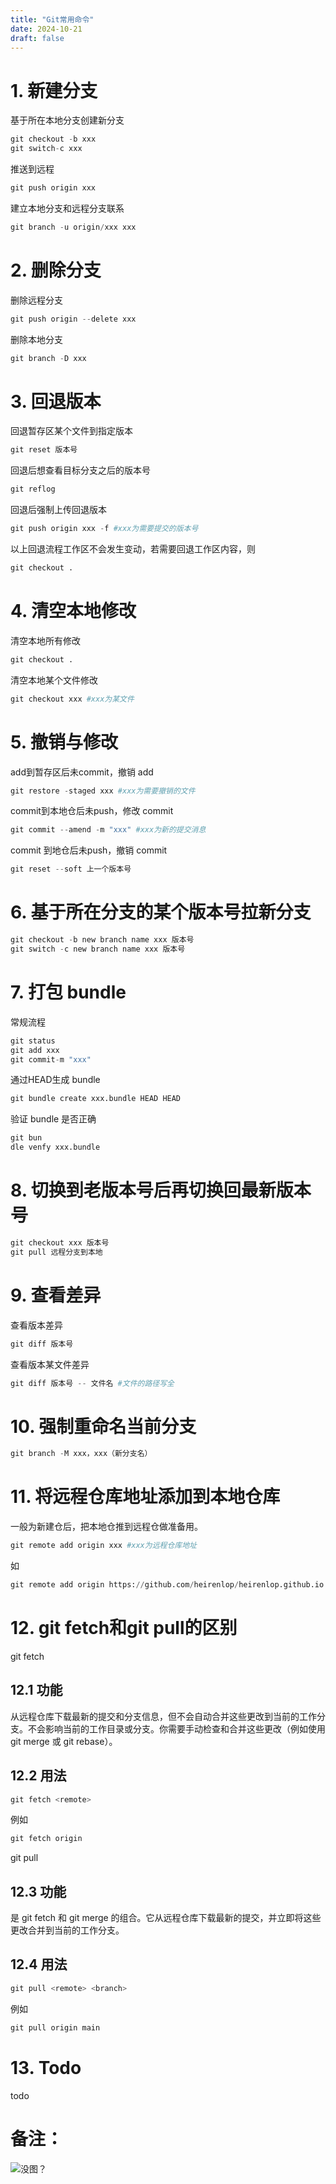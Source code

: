 ```yaml
---
title: "Git常用命令"
date: 2024-10-21
draft: false
---
```

# 1. 新建分支
基于所在本地分支创建新分支
```python
git checkout -b xxx 
git switch-c xxx
```
推送到远程
```python
git push origin xxx
```
建立本地分支和远程分支联系
```python
git branch -u origin/xxx xxx
```

# 2. 删除分支
删除远程分支
```python
git push origin --delete xxx
```
删除本地分支
```python
git branch -D xxx
```

# 3. 回退版本
回退暂存区某个文件到指定版本 
```python
git reset 版本号
```
回退后想查看目标分支之后的版本号
```python
git reflog
```
回退后强制上传回退版本
```python
git push origin xxx -f #xxx为需要提交的版本号
```
以上回退流程工作区不会发生变动，若需要回退工作区内容，则
```python
git checkout .
```

# 4. 清空本地修改
清空本地所有修改
```python
git checkout .
```
清空本地某个文件修改
```python
git checkout xxx #xxx为某文件
```

# 5. 撤销与修改
add到暂存区后未commit，撤销 add
```python
git restore -staged xxx #xxx为需要撤销的文件
```
commit到本地仓后未push，修改 commit
```python
git commit --amend -m "xxx" #xxx为新的提交消息
```
commit 到地仓后未push，撤销 commit
```python
git reset --soft 上一个版本号
```

# 6. 基于所在分支的某个版本号拉新分支
```python
git checkout -b new branch name xxx 版本号
git switch -c new branch name xxx 版本号
```

# 7. 打包 bundle
常规流程
```python
git status
git add xxx
git commit-m "xxx"
```
通过HEAD生成 bundle
```python
git bundle create xxx.bundle HEAD HEAD
```
验证 bundle 是否正确
```python
git bun
dle venfy xxx.bundle
```

# 8. 切换到老版本号后再切换回最新版本号
```python
git checkout xxx 版本号
git pull 远程分支到本地
```

# 9. 查看差异
查看版本差异
```python
git diff 版本号
```
查看版本某文件差异
```python
git diff 版本号 -- 文件名 #文件的路径写全
```

# 10. 强制重命名当前分支
```python
git branch -M xxx，xxx（新分支名）
```

# 11. 将远程仓库地址添加到本地仓库
一般为新建仓后，把本地仓推到远程仓做准备用。
```python
git remote add origin xxx #xxx为远程仓库地址
```
如
```python
git remote add origin https://github.com/heirenlop/heirenlop.github.io.git
```

# 12. git fetch和git pull的区别
git fetch
## 12.1 功能
从远程仓库下载最新的提交和分支信息，但不会自动合并这些更改到当前的工作分支。不会影响当前的工作目录或分支。你需要手动检查和合并这些更改（例如使用 git merge 或 git rebase）。
## 12.2 用法
```python
git fetch <remote>
```
例如
```python
git fetch origin
```
git pull
## 12.3 功能
是 git fetch 和 git merge 的组合。它从远程仓库下载最新的提交，并立即将这些更改合并到当前的工作分支。

## 12.4 用法
```python
git pull <remote> <branch>
```
例如 
```python
git pull origin main
```

# 13. Todo
todo

# 备注：
![没图？](/images/work-record/github.png "github逻辑图")